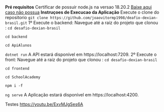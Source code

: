 **Pré requisitos**
 Certificar de possuir node.js na versao 18.20.2
 [Baixe aqui caso não possua](https://nodejs.org/en/download "Baixe aqui caso não possua")
**Instruçoes de Execucao da Aplicação**
Execute o clone do repositorio
`git clone https://github.com/joaovitormp1998/deafio-dexian-brasil.git`
1º Execute o backend:
Navegue até a raiz do projeto que clonou :
`cd desafio-dexian-brasil`

`cd backend`

`cd ApiAlunos`

`dotnet run`
A API estará disponível em https://localhost:7209.
2º Execute o front:
Navegue até a raiz do projeto que clonou :
`cd desafio-dexian-brasil`

`cd frontend`

`cd SchoolAcademy`

`npm i -f `

`ng serve`
A Aplicação estará disponível em https://localhost:4200.

Testes
https://youtu.be/ExvMJgSes6A
